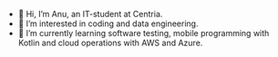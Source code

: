 - 👋 Hi, I’m Anu, an IT-student at Centria.
- 👀 I’m interested in coding and data engineering.
- 🌱 I’m currently learning software testing, mobile programming with Kotlin and cloud operations with AWS and Azure.


<!---
anukaar/anukaar is a ✨ special ✨ repository because its `README.md` (this file) appears on your GitHub profile.
You can click the Preview link to take a look at your changes.
--->
